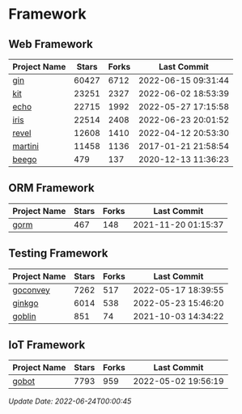 # Framework

## Web Framework
| Project Name | Stars | Forks | Last Commit |
| ------------ | ----- | ----- | ----------- |
| [gin](https://github.com/gin-gonic/gin) | 60427 | 6712 | 2022-06-15 09:31:44 |
| [kit](https://github.com/go-kit/kit) | 23251 | 2327 | 2022-06-02 18:53:39 |
| [echo](https://github.com/labstack/echo) | 22715 | 1992 | 2022-05-27 17:15:58 |
| [iris](https://github.com/kataras/iris) | 22514 | 2408 | 2022-06-23 20:01:52 |
| [revel](https://github.com/revel/revel) | 12608 | 1410 | 2022-04-12 20:53:30 |
| [martini](https://github.com/go-martini/martini) | 11458 | 1136 | 2017-01-21 21:58:54 |
| [beego](https://github.com/astaxie/beego) | 479 | 137 | 2020-12-13 11:36:23 |

## ORM Framework
| Project Name | Stars | Forks | Last Commit |
| ------------ | ----- | ----- | ----------- |
| [gorm](https://github.com/jinzhu/gorm) | 467 | 148 | 2021-11-20 01:15:37 |

## Testing Framework
| Project Name | Stars | Forks | Last Commit |
| ------------ | ----- | ----- | ----------- |
| [goconvey](https://github.com/smartystreets/goconvey) | 7262 | 517 | 2022-05-17 18:39:55 |
| [ginkgo](https://github.com/onsi/ginkgo) | 6014 | 538 | 2022-05-23 15:46:20 |
| [goblin](https://github.com/franela/goblin) | 851 | 74 | 2021-10-03 14:34:22 |

## IoT Framework
| Project Name | Stars | Forks | Last Commit |
| ------------ | ----- | ----- | ----------- |
| [gobot](https://github.com/hybridgroup/gobot) | 7793 | 959 | 2022-05-02 19:56:19 |

*Update Date: 2022-06-24T00:00:45*